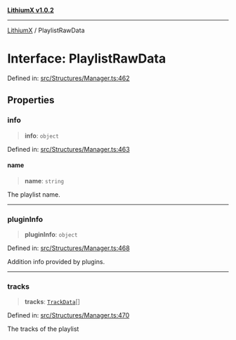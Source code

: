 [**LithiumX v1.0.2**](../README.md)

***

[LithiumX](../globals.md) / PlaylistRawData

# Interface: PlaylistRawData

Defined in: [src/Structures/Manager.ts:462](https://github.com/anantix-network/LithiumX/blob/791eed01fbe9f7030525ce976bc687f47cb06e89/src/Structures/Manager.ts#L462)

## Properties

### info

> **info**: `object`

Defined in: [src/Structures/Manager.ts:463](https://github.com/anantix-network/LithiumX/blob/791eed01fbe9f7030525ce976bc687f47cb06e89/src/Structures/Manager.ts#L463)

#### name

> **name**: `string`

The playlist name.

***

### pluginInfo

> **pluginInfo**: `object`

Defined in: [src/Structures/Manager.ts:468](https://github.com/anantix-network/LithiumX/blob/791eed01fbe9f7030525ce976bc687f47cb06e89/src/Structures/Manager.ts#L468)

Addition info provided by plugins.

***

### tracks

> **tracks**: [`TrackData`](TrackData.md)[]

Defined in: [src/Structures/Manager.ts:470](https://github.com/anantix-network/LithiumX/blob/791eed01fbe9f7030525ce976bc687f47cb06e89/src/Structures/Manager.ts#L470)

The tracks of the playlist
